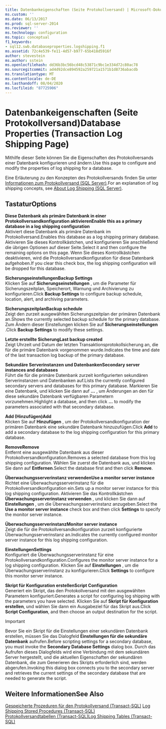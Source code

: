 ```yaml
---
title: Datenbankeigenschaften (Seite Protokollversand) | Microsoft-Dokumentation
ms.custom: ''
ms.date: 06/13/2017
ms.prod: sql-server-2014
ms.reviewer: ''
ms.technology: configuration
ms.topic: conceptual
f1_keywords:
- sql12.swb.databaseproperties.logshipping.f1
ms.assetid: 72c4e539-fe11-4d57-b977-65b418d5916f
author: stevestein
ms.author: sstein
ms.openlocfilehash: dd36b3bc56bcd48c53871c9bc1e334d72c80ac78
ms.sourcegitcommit: ad4d92dce894592a259721a1571b1d8736abacdb
ms.translationtype: MT
ms.contentlocale: de-DE
ms.lasthandoff: 08/04/2020
ms.locfileid: "87725906"
---
```

# <a name="database-properties-transaction-log-shipping-page"></a><span data-ttu-id="c291a-102">Datenbankeigenschaften (Seite Protokollversand)</span><span class="sxs-lookup"><span data-stu-id="c291a-102">Database Properties (Transaction Log Shipping Page)</span></span>
  <span data-ttu-id="c291a-103">Mithilfe dieser Seite können Sie die Eigenschaften des Protokollversands einer Datenbank konfigurieren und ändern.</span><span class="sxs-lookup"><span data-stu-id="c291a-103">Use this page to configure and modify the properties of log shipping for a database.</span></span>  
  
 <span data-ttu-id="c291a-104">Eine Erläuterung zu den Konzepten des Protokollversands finden Sie unter [Informationen zum Protokollversand &#40;SQL Server&#41;](../../database-engine/log-shipping/about-log-shipping-sql-server.md).</span><span class="sxs-lookup"><span data-stu-id="c291a-104">For an explanation of log shipping concepts, see [About Log Shipping &#40;SQL Server&#41;](../../database-engine/log-shipping/about-log-shipping-sql-server.md).</span></span>  
  
## <a name="options"></a><span data-ttu-id="c291a-105">Tastatur</span><span class="sxs-lookup"><span data-stu-id="c291a-105">Options</span></span>  
 <span data-ttu-id="c291a-106">**Diese Datenbank als primäre Datenbank in einer Protokollversandkonfiguration aktivieren**</span><span class="sxs-lookup"><span data-stu-id="c291a-106">**Enable this as a primary database in a log shipping configuration**</span></span>  
 <span data-ttu-id="c291a-107">Aktiviert diese Datenbank als primäre Datenbank im Protokollversand.</span><span class="sxs-lookup"><span data-stu-id="c291a-107">Enables this database as a log shipping primary database.</span></span> <span data-ttu-id="c291a-108">Aktivieren Sie dieses Kontrollkästchen, und konfigurieren Sie anschließend die übrigen Optionen auf dieser Seite.</span><span class="sxs-lookup"><span data-stu-id="c291a-108">Select it and then configure the remaining options on this page.</span></span> <span data-ttu-id="c291a-109">Wenn Sie dieses Kontrollkästchen deaktivieren, wird die Protokollversandkonfiguration für diese Datenbank aufgehoben.</span><span class="sxs-lookup"><span data-stu-id="c291a-109">If you clear this check box, the log shipping configuration will be dropped for this database.</span></span>  
  
 <span data-ttu-id="c291a-110">**Sicherungseinstellungen**</span><span class="sxs-lookup"><span data-stu-id="c291a-110">**Backup Settings**</span></span>  
 <span data-ttu-id="c291a-111">Klicken Sie auf **Sicherungseinstellungen** , um die Parameter für Sicherungszeitplan, Speicherort, Warnung und Archivierung zu konfigurieren.</span><span class="sxs-lookup"><span data-stu-id="c291a-111">Click **Backup Settings** to configure backup schedule, location, alert, and archiving parameters.</span></span>  
  
 <span data-ttu-id="c291a-112">**Sicherungszeitplan**</span><span class="sxs-lookup"><span data-stu-id="c291a-112">**Backup schedule**</span></span>  
 <span data-ttu-id="c291a-113">Zeigt den zurzeit ausgewählten Sicherungszeitplan der primären Datenbank an.</span><span class="sxs-lookup"><span data-stu-id="c291a-113">Shows the currently selected backup schedule for the primary database.</span></span> <span data-ttu-id="c291a-114">Zum Ändern dieser Einstellungen klicken Sie auf **Sicherungseinstellungen** .</span><span class="sxs-lookup"><span data-stu-id="c291a-114">Click **Backup Settings** to modify these settings.</span></span>  
  
 <span data-ttu-id="c291a-115">**Letzte erstellte Sicherung**</span><span class="sxs-lookup"><span data-stu-id="c291a-115">**Last backup created**</span></span>  
 <span data-ttu-id="c291a-116">Zeigt Uhrzeit und Datum der letzten Transaktionsprotokollsicherung an, die für die primäre Datenbank vorgenommen wurde.</span><span class="sxs-lookup"><span data-stu-id="c291a-116">Indicates the time and date of the last transaction log backup of the primary database.</span></span>  
  
 <span data-ttu-id="c291a-117">**Sekundäre Serverinstanzen und Datenbanken**</span><span class="sxs-lookup"><span data-stu-id="c291a-117">**Secondary server instances and databases**</span></span>  
 <span data-ttu-id="c291a-118">Führt die für die primäre Datenbank zurzeit konfigurierten sekundären Serverinstanzen und Datenbanken auf.</span><span class="sxs-lookup"><span data-stu-id="c291a-118">Lists the currently configured secondary servers and databases for this primary database.</span></span> <span data-ttu-id="c291a-119">Markieren Sie eine Datenbank, und klicken Sie dann auf **...** , um Änderungen an den für diese sekundäre Datenbank verfügbaren Parametern vorzunehmen.</span><span class="sxs-lookup"><span data-stu-id="c291a-119">Highlight a database, and then click **...** to modify the parameters associated with that secondary database.</span></span>  
  
 <span data-ttu-id="c291a-120">**Add (Hinzufügen)**</span><span class="sxs-lookup"><span data-stu-id="c291a-120">**Add**</span></span>  
 <span data-ttu-id="c291a-121">Klicken Sie auf **Hinzufügen** , um der Protokollversandkonfiguration der primären Datenbank eine sekundäre Datenbank hinzuzufügen.</span><span class="sxs-lookup"><span data-stu-id="c291a-121">Click **Add** to add a secondary database to the log shipping configuration for this primary database.</span></span>  
  
 <span data-ttu-id="c291a-122">**Remove**</span><span class="sxs-lookup"><span data-stu-id="c291a-122">**Remove**</span></span>  
 <span data-ttu-id="c291a-123">Entfernt eine ausgewählte Datenbank aus dieser Protokollversandkonfiguration.</span><span class="sxs-lookup"><span data-stu-id="c291a-123">Removes a selected database from this log shipping configuration.</span></span> <span data-ttu-id="c291a-124">Wählen Sie zuerst die Datenbank aus, und klicken Sie dann auf **Entfernen**.</span><span class="sxs-lookup"><span data-stu-id="c291a-124">Select the database first and then click **Remove**.</span></span>  
  
 <span data-ttu-id="c291a-125">**Überwachungsserverinstanz verwenden**</span><span class="sxs-lookup"><span data-stu-id="c291a-125">**Use a monitor server instance**</span></span>  
 <span data-ttu-id="c291a-126">Richtet eine Überwachungsserverinstanz für die Protokollversandkonfiguration ein.</span><span class="sxs-lookup"><span data-stu-id="c291a-126">Sets up a monitor server instance for this log shipping configuration.</span></span> <span data-ttu-id="c291a-127">Aktivieren Sie das Kontrollkästchen **Überwachungsserverinstanz verwenden** , und klicken Sie dann auf **Einstellungen** , um die Überwachungsserverinstanz anzugeben.</span><span class="sxs-lookup"><span data-stu-id="c291a-127">Select the **Use a monitor server instance** check box and then click **Settings** to specify the monitor server instance.</span></span>  
  
 <span data-ttu-id="c291a-128">**Überwachungsserverinstanz**</span><span class="sxs-lookup"><span data-stu-id="c291a-128">**Monitor server instance**</span></span>  
 <span data-ttu-id="c291a-129">Zeigt die für die Protokollversandkonfiguration zurzeit konfigurierte Überwachungsserverinstanz an.</span><span class="sxs-lookup"><span data-stu-id="c291a-129">Indicates the currently configured monitor server instance for this log shipping configuration.</span></span>  
  
 <span data-ttu-id="c291a-130">**Einstellungen**</span><span class="sxs-lookup"><span data-stu-id="c291a-130">**Settings**</span></span>  
 <span data-ttu-id="c291a-131">Konfiguriert die Überwachungsserverinstanz für eine Protokollversandkonfiguration.</span><span class="sxs-lookup"><span data-stu-id="c291a-131">Configures the monitor server instance for a log shipping configuration.</span></span> <span data-ttu-id="c291a-132">Klicken Sie auf **Einstellungen** , um die Überwachungsserverinstanz zu konfigurieren.</span><span class="sxs-lookup"><span data-stu-id="c291a-132">Click **Settings** to configure this monitor server instance.</span></span>  
  
 <span data-ttu-id="c291a-133">**Skript für Konfiguration erstellen**</span><span class="sxs-lookup"><span data-stu-id="c291a-133">**Script Configuration**</span></span>  
 <span data-ttu-id="c291a-134">Generiert ein Skript, das den Protokollversand mit den ausgewählten Parametern konfiguriert.</span><span class="sxs-lookup"><span data-stu-id="c291a-134">Generates a script for configuring log shipping with the parameters you have selected.</span></span> <span data-ttu-id="c291a-135">Klicken Sie auf **Skript für Konfiguration erstellen**, und wählen Sie dann ein Ausgabeziel für das Skript aus.</span><span class="sxs-lookup"><span data-stu-id="c291a-135">Click **Script Configuration**, and then choose an output destination for the script.</span></span>  
  
> [!IMPORTANT]  
>  <span data-ttu-id="c291a-136">Bevor Sie ein Skript für die Einstellungen einer sekundären Datenbank erstellen, müssen Sie das Dialogfeld **Einstellungen für die sekundäre Datenbank** aufrufen.</span><span class="sxs-lookup"><span data-stu-id="c291a-136">Before scripting settings for a secondary database, you must invoke the **Secondary Database Settings** dialog box.</span></span> <span data-ttu-id="c291a-137">Durch das Aufrufen dieses Dialogfelds wird eine Verbindung mit dem sekundären Server hergestellt, und die aktuellen Eigenschaften der sekundären Datenbank, die zum Generieren des Skripts erforderlich sind, werden abgerufen.</span><span class="sxs-lookup"><span data-stu-id="c291a-137">Invoking this dialog box connects you to the secondary server and retrieves the current settings of the secondary database that are needed to generate the script.</span></span>  
  
## <a name="see-also"></a><span data-ttu-id="c291a-138">Weitere Informationen</span><span class="sxs-lookup"><span data-stu-id="c291a-138">See Also</span></span>  
 <span data-ttu-id="c291a-139">[Gespeicherte Prozeduren für den Protokollversand &#40;Transact-SQL&#41;](/sql/relational-databases/system-stored-procedures/log-shipping-stored-procedures-transact-sql) </span><span class="sxs-lookup"><span data-stu-id="c291a-139">[Log Shipping Stored Procedures &#40;Transact-SQL&#41;](/sql/relational-databases/system-stored-procedures/log-shipping-stored-procedures-transact-sql) </span></span>  
 [<span data-ttu-id="c291a-140">Protokollversandtabellen &#40;Transact-SQL&#41;</span><span class="sxs-lookup"><span data-stu-id="c291a-140">Log Shipping Tables &#40;Transact-SQL&#41;</span></span>](/sql/relational-databases/system-tables/log-shipping-tables-transact-sql)  
  
  
